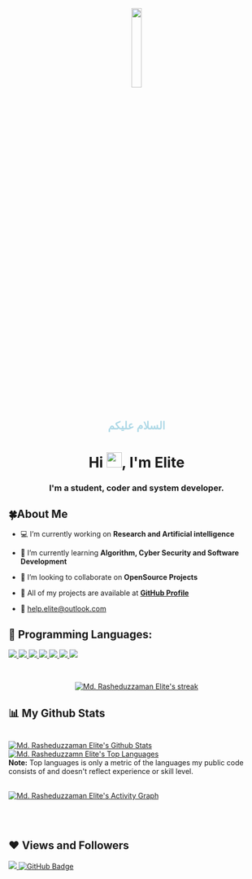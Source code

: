 <p align="center"> 
<a href="#"> <img width="20%" src="https://i.imgur.com/G9gWb9M.jpg"  /></a> 

</p>

<h2 align="center" style="color:lightblue"> السلام عليكم </h2>

<h1 align="center">Hi <img src="https://raw.githubusercontent.com/MartinHeinz/MartinHeinz/master/wave.gif" width="30px">, I'm Elite</h1>

<h3 align="center">I'm a student, coder and system developer.</h3>

## 🍀About Me

- 💻 I’m currently working on **Research and Artificial intelligence**

- 🌱 I’m currently learning **Algorithm, Cyber Security and Software Development**

- 🍂 I’m looking to collaborate on **OpenSource Projects**

- 🔗 All of my projects are available at **[GitHub Profile](https://github.com/elite1122/)**

- 📧  help.elite@outlook.com



## 🚀 Programming Languages:

<p align="left">
     <a href="https://www.learn-c.org" target="_blank"> <img src="https://img.icons8.com/color/48/000000/c.png"/> </a>
    <a href="http://www.cplusplus.org" target="_blank"> <img src="https://img.icons8.com/color/48/000000/c-plus-plus-logo.png"/> </a>
    <a href="https://www.java.com" target="_blank"> <img src="https://img.icons8.com/color/48/000000/java-coffee-cup-logo.png"/> </a>
    <a href="https://www.python.org" target="_blank"> <img src="https://img.icons8.com/color/48/000000/python.png"/> </a>
    <a href="https://www.php.net" target="_blank"> <img src="https://img.icons8.com/color/48/000000/php.png"/> </a>
    <a href="https://html.com" target="_blank"> <img src="https://img.icons8.com/color/48/000000/html.png"/> </a>
    <a href="https://freeicons.io/" target="_blank"> <img src="https://img.icons8.com/color/48/000000/css.png"/> </a>
      
 
</p>

<!-- [![React Badge](https://img.shields.io/badge/-React-61DBFB?style=for-the-badge&labelColor=black&logo=react&logoColor=61DBFB)](#)  [![Javascript Badge](https://img.shields.io/badge/-Javascript-F0DB4F?style=for-the-badge&labelColor=black&logo=javascript&logoColor=F0DB4F)](#) [![Typescript Badge](https://img.shields.io/badge/-Typescript-007acc?style=for-the-badge&labelColor=black&logo=typescript&logoColor=007acc)](#) [![Nodejs Badge](https://img.shields.io/badge/-Nodejs-3C873A?style=for-the-badge&labelColor=black&logo=node.js&logoColor=3C873A)](#) [![GraphQL Badge](https://img.shields.io/badge/-GraphQl-e535ab?style=for-the-badge&labelColor=black&logo=node.js&logoColor=e535ab)](#) -->
<br/>

<p align="center">
    <a href="https://github.com/elite1122/github-readme-streak-stats">
        <img title="🔥 Get streak stats for your profile at git.io/streak-stats" alt="Md. Rasheduzzaman Elite's streak" src="https://github-readme-streak-stats.herokuapp.com/?user=elite1122&theme=black-ice&hide_border=true&stroke=0000&background=060A0CD0"/>
    </a>
</p>

## 📊 My Github Stats

  <br/>
    <a href="https://github.com/elite1122/github-readme-stats"><img alt="Md. Rasheduzzaman Elite's Github Stats" src="https://github-readme-stats.vercel.app/api?username=elite1122&show_icons=true&count_private=true&theme=react&hide_border=true&bg_color=0D1117" /></a>
  <a href="https://github.com/elite1122/github-readme-stats"><img alt="Md. Rasheduzzamn Elite's Top Languages" src="https://github-readme-stats.vercel.app/api/top-langs/?username=elite1122&langs_count=8&count_private=true&layout=compact&theme=react&hide_border=true&bg_color=0D1117" /></a>
  <br/>
  <b>Note:</b> Top languages is only a metric of the languages my public code consists of and doesn't reflect experience or skill level.


<br/>

<br/>

<a href="https://github.com/elite1122/github-readme-activity-graph"><img alt="Md. Rasheduzzaman Elite's Activity Graph" src="https://activity-graph.herokuapp.com/graph?username=elite1122&bg_color=0D1117&color=5BCDEC&line=5BCDEC&point=FFFFFF&hide_border=true" /></a>

<br/>
<br/>


## ❤ Views and Followers
<a href="https://github.com/Meghna-DAS/github-profile-views-counter">
    <img src="https://komarev.com/ghpvc/?username=elite1122">
</a>
<a href="https://github.com/elite1122?tab=followers"><img src="https://img.shields.io/github/followers/elite1122?label=Followers&style=social" alt="GitHub Badge"></a>

